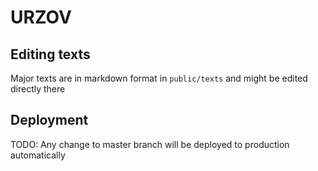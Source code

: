 # URZOV

## Editing texts
Major texts are in markdown format in `public/texts` and might be edited directly there

## Deployment
TODO:
Any change to master branch will be deployed to production automatically
